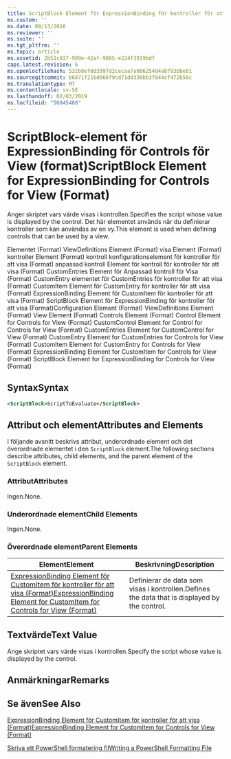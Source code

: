 ```yaml
---
title: ScriptBlock Element för ExpressionBinding för kontroller för att visa (Format) | Microsoft Docs
ms.custom: ''
ms.date: 09/13/2016
ms.reviewer: ''
ms.suite: ''
ms.tgt_pltfrm: ''
ms.topic: article
ms.assetid: 2b51c937-909e-42af-9085-e224f3919bdf
caps.latest.revision: 6
ms.openlocfilehash: 532b8efdd3997d2cecaa7a006254d4a8793bbe01
ms.sourcegitcommit: b6871f21bd666f9cd71dd336bb3f844cf472b56c
ms.translationtype: MT
ms.contentlocale: sv-SE
ms.lasthandoff: 02/03/2019
ms.locfileid: "56845488"
---
```

# <a name="scriptblock-element-for-expressionbinding-for-controls-for-view-format"></a><span data-ttu-id="d08f2-102">ScriptBlock-element för ExpressionBinding för Controls för View (format)</span><span class="sxs-lookup"><span data-stu-id="d08f2-102">ScriptBlock Element for ExpressionBinding for Controls for View (Format)</span></span>

<span data-ttu-id="d08f2-103">Anger skriptet vars värde visas i kontrollen.</span><span class="sxs-lookup"><span data-stu-id="d08f2-103">Specifies the script whose value is displayed by the control.</span></span> <span data-ttu-id="d08f2-104">Det här elementet används när du definierar kontroller som kan användas av en vy.</span><span class="sxs-lookup"><span data-stu-id="d08f2-104">This element is used when defining controls that can be used by a view.</span></span>

<span data-ttu-id="d08f2-105">Elementet (Format) ViewDefinitions Element (Format) visa Element (Format) kontroller Element (Format) kontroll konfigurationselement för kontroller för att visa (Format) anpassad kontroll Element för kontroll för kontroller för att visa (Format) CustomEntries Element för Anpassad kontroll för Visa (Format) CustomEntry elementet för CustomEntries för kontroller för att visa (Format) CustomItem Element för CustomEntry för kontroller för att visa (Format) ExpressionBinding Element för CustomItem för kontroller för att visa (Format) ScriptBlock Element för ExpressionBinding för kontroller för att visa (Format)</span><span class="sxs-lookup"><span data-stu-id="d08f2-105">Configuration Element (Format) ViewDefinitions Element (Format) View Element (Format) Controls Element (Format) Control Element for Controls for View (Format) CustomControl Element for Control for Controls for View (Format) CustomEntries Element for CustomControl for View (Format) CustomEntry Element for CustomEntries for Controls for View (Format) CustomItem Element for CustomEntry for Controls for View (Format) ExpressionBinding Element for CustomItem for Controls for View (Format) ScriptBlock Element for ExpressionBinding for Controls for View (Format)</span></span>

## <a name="syntax"></a><span data-ttu-id="d08f2-106">Syntax</span><span class="sxs-lookup"><span data-stu-id="d08f2-106">Syntax</span></span>

```xml
<ScriptBlock>ScriptToEvaluate</ScriptBlock>
```

## <a name="attributes-and-elements"></a><span data-ttu-id="d08f2-107">Attribut och element</span><span class="sxs-lookup"><span data-stu-id="d08f2-107">Attributes and Elements</span></span>

<span data-ttu-id="d08f2-108">I följande avsnitt beskrivs attribut, underordnade element och det överordnade elementet i den `ScriptBlock` element.</span><span class="sxs-lookup"><span data-stu-id="d08f2-108">The following sections describe attributes, child elements, and the parent element of the `ScriptBlock` element.</span></span>

### <a name="attributes"></a><span data-ttu-id="d08f2-109">Attribut</span><span class="sxs-lookup"><span data-stu-id="d08f2-109">Attributes</span></span>

<span data-ttu-id="d08f2-110">Ingen.</span><span class="sxs-lookup"><span data-stu-id="d08f2-110">None.</span></span>

### <a name="child-elements"></a><span data-ttu-id="d08f2-111">Underordnade element</span><span class="sxs-lookup"><span data-stu-id="d08f2-111">Child Elements</span></span>

<span data-ttu-id="d08f2-112">Ingen.</span><span class="sxs-lookup"><span data-stu-id="d08f2-112">None.</span></span>

### <a name="parent-elements"></a><span data-ttu-id="d08f2-113">Överordnade element</span><span class="sxs-lookup"><span data-stu-id="d08f2-113">Parent Elements</span></span>

|<span data-ttu-id="d08f2-114">Element</span><span class="sxs-lookup"><span data-stu-id="d08f2-114">Element</span></span>|<span data-ttu-id="d08f2-115">Beskrivning</span><span class="sxs-lookup"><span data-stu-id="d08f2-115">Description</span></span>|
|-------------|-----------------|
|[<span data-ttu-id="d08f2-116">ExpressionBinding Element för CustomItem för kontroller för att visa (Format)</span><span class="sxs-lookup"><span data-stu-id="d08f2-116">ExpressionBinding Element for CustomItem for Controls for View (Format)</span></span>](./expressionbinding-element-for-customitem-for-controls-for-view-format.md)|<span data-ttu-id="d08f2-117">Definierar de data som visas i kontrollen.</span><span class="sxs-lookup"><span data-stu-id="d08f2-117">Defines the data that is displayed by the control.</span></span>|

## <a name="text-value"></a><span data-ttu-id="d08f2-118">Textvärde</span><span class="sxs-lookup"><span data-stu-id="d08f2-118">Text Value</span></span>

<span data-ttu-id="d08f2-119">Ange skriptet vars värde visas i kontrollen.</span><span class="sxs-lookup"><span data-stu-id="d08f2-119">Specify the script whose value is displayed by the control.</span></span>

## <a name="remarks"></a><span data-ttu-id="d08f2-120">Anmärkningar</span><span class="sxs-lookup"><span data-stu-id="d08f2-120">Remarks</span></span>

## <a name="see-also"></a><span data-ttu-id="d08f2-121">Se även</span><span class="sxs-lookup"><span data-stu-id="d08f2-121">See Also</span></span>

[<span data-ttu-id="d08f2-122">ExpressionBinding Element för CustomItem för kontroller för att visa (Format)</span><span class="sxs-lookup"><span data-stu-id="d08f2-122">ExpressionBinding Element for CustomItem for Controls for View (Format)</span></span>](./expressionbinding-element-for-customitem-for-controls-for-view-format.md)

[<span data-ttu-id="d08f2-123">Skriva ett PowerShell formatering fil</span><span class="sxs-lookup"><span data-stu-id="d08f2-123">Writing a PowerShell Formatting File</span></span>](./writing-a-powershell-formatting-file.md)
